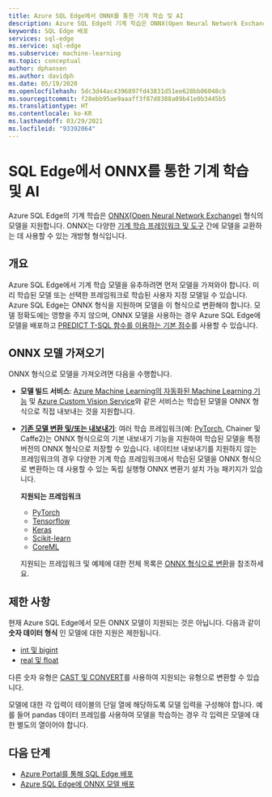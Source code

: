 ```yaml
---
title: Azure SQL Edge에서 ONNX를 통한 기계 학습 및 AI
description: Azure SQL Edge의 기계 학습은 ONNX(Open Neural Network Exchange) 형식의 모델을 지원합니다. ONNX는 다양한 기계 학습 프레임워크 및 도구 간에 모델을 교환하는 데 사용할 수 있는 개방형 형식입니다.
keywords: SQL Edge 배포
services: sql-edge
ms.service: sql-edge
ms.subservice: machine-learning
ms.topic: conceptual
author: dphansen
ms.author: davidph
ms.date: 05/19/2020
ms.openlocfilehash: 5dc3d44ac4396897fd43831d51ee628bb06048cb
ms.sourcegitcommit: f28ebb95ae9aaaff3f87d8388a09b41e0b3445b5
ms.translationtype: HT
ms.contentlocale: ko-KR
ms.lasthandoff: 03/29/2021
ms.locfileid: "93392064"
---
```

# <a name="machine-learning-and-ai-with-onnx-in-sql-edge"></a>SQL Edge에서 ONNX를 통한 기계 학습 및 AI

Azure SQL Edge의 기계 학습은 [ONNX(Open Neural Network Exchange)](https://onnx.ai/) 형식의 모델을 지원합니다. ONNX는 다양한 [기계 학습 프레임워크 및 도구](https://onnx.ai/supported-tools) 간에 모델을 교환하는 데 사용할 수 있는 개방형 형식입니다.

## <a name="overview"></a>개요

Azure SQL Edge에서 기계 학습 모델을 유추하려면 먼저 모델을 가져와야 합니다. 미리 학습된 모델 또는 선택한 프레임워크로 학습된 사용자 지정 모델일 수 있습니다. Azure SQL Edge는 ONNX 형식을 지원하며 모델을 이 형식으로 변환해야 합니다. 모델 정확도에는 영향을 주지 않으며, ONNX 모델을 사용하는 경우 Azure SQL Edge에 모델을 배포하고 [PREDICT T-SQL 함수를 이용하는 기본 점수](/sql/advanced-analytics/sql-native-scoring/)를 사용할 수 있습니다.

## <a name="get-onnx-models"></a>ONNX 모델 가져오기

ONNX 형식으로 모델을 가져오려면 다음을 수행합니다.

- **모델 빌드 서비스**: [Azure Machine Learning의 자동화된 Machine Learning 기능](https://github.com/Azure/MachineLearningNotebooks/blob/master/how-to-use-azureml/automated-machine-learning/classification-bank-marketing-all-features/auto-ml-classification-bank-marketing-all-features.ipynb) 및 [Azure Custom Vision Service](../cognitive-services/custom-vision-service/getting-started-build-a-classifier.md)와 같은 서비스는 학습된 모델을 ONNX 형식으로 직접 내보내는 것을 지원합니다.

- [**기존 모델 변환 및/또는 내보내기**](https://github.com/onnx/tutorials#converting-to-onnx-format): 여러 학습 프레임워크(예: [PyTorch](https://pytorch.org/docs/stable/onnx.html), Chainer 및 Caffe2)는 ONNX 형식으로의 기본 내보내기 기능을 지원하여 학습된 모델을 특정 버전의 ONNX 형식으로 저장할 수 있습니다. 네이티브 내보내기를 지원하지 않는 프레임워크의 경우 다양한 기계 학습 프레임워크에서 학습된 모델을 ONNX 형식으로 변환하는 데 사용할 수 있는 독립 실행형 ONNX 변환기 설치 가능 패키지가 있습니다.

     **지원되는 프레임워크**
   * [PyTorch](http://pytorch.org/docs/master/onnx.html)
   * [Tensorflow](https://github.com/onnx/tensorflow-onnx)
   * [Keras](https://github.com/onnx/keras-onnx)
   * [Scikit-learn](https://github.com/onnx/sklearn-onnx)
   * [CoreML](https://github.com/onnx/onnxmltools)
    
    지원되는 프레임워크 및 예제에 대한 전체 목록은 [ONNX 형식으로 변환](https://github.com/onnx/tutorials#converting-to-onnx-format)을 참조하세요.

## <a name="limitations"></a>제한 사항

현재 Azure SQL Edge에서 모든 ONNX 모델이 지원되는 것은 아닙니다. 다음과 같이 **숫자 데이터 형식** 인 모델에 대한 지원은 제한됩니다.

- [int 및 bigint](/sql/t-sql/data-types/int-bigint-smallint-and-tinyint-transact-sql)
- [real 및 float](/sql/t-sql/data-types/float-and-real-transact-sql)
  
다른 숫자 유형은 [CAST 및 CONVERT](/sql/t-sql/functions/cast-and-convert-transact-sql)를 사용하여 지원되는 유형으로 변환할 수 있습니다.

모델에 대한 각 입력이 테이블의 단일 열에 해당하도록 모델 입력을 구성해야 합니다. 예를 들어 pandas 데이터 프레임를 사용하여 모델을 학습하는 경우 각 입력은 모델에 대한 별도의 열이어야 합니다.

## <a name="next-steps"></a>다음 단계

- [Azure Portal를 통해 SQL Edge 배포](deploy-portal.md)
- [Azure SQL Edge에 ONNX 모델 배포 ](deploy-onnx.md)
